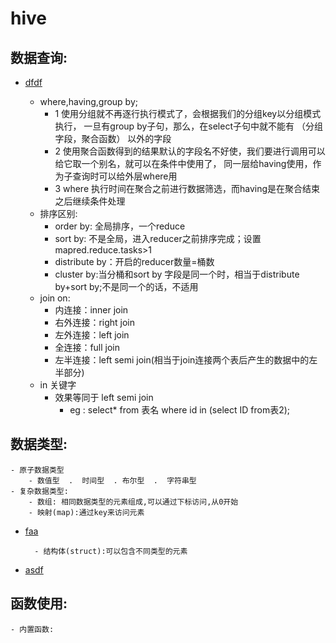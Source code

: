 # hive 
## 数据查询:

- [dfdf](https://camo.githubusercontent.com/4301f161d42f1fd31da86aa1d4e13085f99ac8e1/68747470733a2f2f75706c6f61642d696d616765732e6a69616e7368752e696f2f75706c6f61645f696d616765732f31343436363537372d616662623662313333343834303262312e706e673f696d6167654d6f6772322f6175746f2d6f7269656e742f7374726970253743696d61676556696577322f322f772f31323430)

	- where,having,group by;
		- 1 使用分组就不再逐行执行模式了，会根据我们的分组key以分组模式执行，
			一旦有group by子句，那么，在select子句中就不能有 （分组字段，聚合函数） 以外的字段
		- 2 使用聚合函数得到的结果默认的字段名不好使，我们要进行调用可以给它取一个别名，就可以在条件中使用了，
			同一层给having使用，作为子查询时可以给外层where用
		- 3 where 执行时间在聚合之前进行数据筛选，而having是在聚合结束之后继续条件处理
	- 排序区别:
		- order by: 全局排序，一个reduce
		- sort by: 不是全局，进入reducer之前排序完成；设置mapred.reduce.tasks>1
		- distribute by：开启的reducer数量=桶数
		- cluster by:当分桶和sort by 字段是同一个时，相当于distribute by+sort by;不是同一个的话，不适用
	- join on:
		- 内连接：inner join
		- 右外连接：right join
		- 左外连接：left join
		- 全连接：full join
		- 左半连接：left semi join(相当于join连接两个表后产生的数据中的左半部分)
	- in 关键字
		- 效果等同于 left semi join
			- eg : select* from 表名 where id in (select ID from表2);
	
## 数据类型:
	- 原子数据类型
		- 数值型  .  时间型  . 布尔型  .  字符串型
	- 复杂数据类型:
		- 数组: 相同数据类型的元素组成,可以通过下标访问,从0开始
		- 映射(map):通过key来访问元素
		
- [faa](https://camo.githubusercontent.com/0b6125cf1b123cd29d1b98671680248488a4e9c7/68747470733a2f2f75706c6f61642d696d616765732e6a69616e7368752e696f2f75706c6f61645f696d616765732f31343436363537372d336333303133613330333434613663392e706e673f696d6167654d6f6772322f6175746f2d6f7269656e742f7374726970253743696d61676556696577322f322f772f31323430)	
	
		- 结构体(struct):可以包含不同类型的元素
		
- [asdf](https://camo.githubusercontent.com/317696021a95f9c285ba6d2589f0663c69befa1a/68747470733a2f2f75706c6f61642d696d616765732e6a69616e7368752e696f2f75706c6f61645f696d616765732f31343436363537372d643939353330626361313230393766642e706e673f696d6167654d6f6772322f6175746f2d6f7269656e742f7374726970253743696d61676556696577322f322f772f31323430)	
	
## 函数使用:
	- 内置函数: